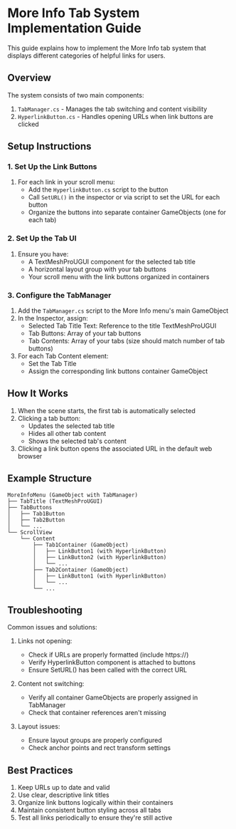 # More Info Tab System Implementation Guide

This guide explains how to implement the More Info tab system that displays different categories of helpful links for users.

## Overview

The system consists of two main components:
1. `TabManager.cs` - Manages the tab switching and content visibility
2. `HyperlinkButton.cs` - Handles opening URLs when link buttons are clicked

## Setup Instructions

### 1. Set Up the Link Buttons

1. For each link in your scroll menu:
   - Add the `HyperlinkButton.cs` script to the button
   - Call `SetURL()` in the inspector or via script to set the URL for each button
   - Organize the buttons into separate container GameObjects (one for each tab)

### 2. Set Up the Tab UI

1. Ensure you have:
   - A TextMeshProUGUI component for the selected tab title
   - A horizontal layout group with your tab buttons
   - Your scroll menu with the link buttons organized in containers

### 3. Configure the TabManager

1. Add the `TabManager.cs` script to the More Info menu's main GameObject
2. In the Inspector, assign:
   - Selected Tab Title Text: Reference to the title TextMeshProUGUI
   - Tab Buttons: Array of your tab buttons
   - Tab Contents: Array of your tabs (size should match number of tab buttons)
3. For each Tab Content element:
   - Set the Tab Title
   - Assign the corresponding link buttons container GameObject

## How It Works

1. When the scene starts, the first tab is automatically selected
2. Clicking a tab button:
   - Updates the selected tab title
   - Hides all other tab content
   - Shows the selected tab's content
3. Clicking a link button opens the associated URL in the default web browser

## Example Structure

```
MoreInfoMenu (GameObject with TabManager)
├── TabTitle (TextMeshProUGUI)
├── TabButtons
│   ├── Tab1Button
│   ├── Tab2Button
│   └── ...
└── ScrollView
    └── Content
        ├── Tab1Container (GameObject)
        │   ├── LinkButton1 (with HyperlinkButton)
        │   ├── LinkButton2 (with HyperlinkButton)
        │   └── ...
        ├── Tab2Container (GameObject)
        │   ├── LinkButton1 (with HyperlinkButton)
        │   └── ...
        └── ...
```

## Troubleshooting

Common issues and solutions:

1. Links not opening:
   - Check if URLs are properly formatted (include https://)
   - Verify HyperlinkButton component is attached to buttons
   - Ensure SetURL() has been called with the correct URL

2. Content not switching:
   - Verify all container GameObjects are properly assigned in TabManager
   - Check that container references aren't missing

3. Layout issues:
   - Ensure layout groups are properly configured
   - Check anchor points and rect transform settings

## Best Practices

1. Keep URLs up to date and valid
2. Use clear, descriptive link titles
3. Organize link buttons logically within their containers
4. Maintain consistent button styling across all tabs
5. Test all links periodically to ensure they're still active 